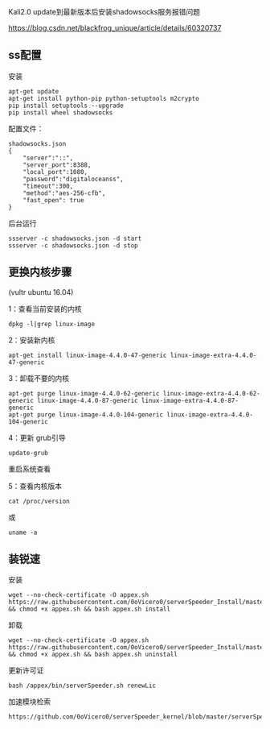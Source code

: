 Kali2.0 update到最新版本后安装shadowsocks服务报错问题

https://blog.csdn.net/blackfrog_unique/article/details/60320737

## ss配置
安装
```
apt-get update
apt-get install python-pip python-setuptools m2crypto
pip install setuptools --upgrade
pip install wheel shadowsocks
```
配置文件： 
```
shadowsocks.json
{
    "server":"::",
    "server_port":8388,
    "local_port":1080,
    "password":"digitaloceanss",
    "timeout":300,
    "method":"aes-256-cfb",
    "fast_open": true
}
```
后台运行
```
ssserver -c shadowsocks.json -d start
ssserver -c shadowsocks.json -d stop
```

## 更换内核步骤
(vultr ubuntu 16.04)

1：查看当前安装的内核
```
dpkg -l|grep linux-image
```

2：安装新内核
```
apt-get install linux-image-4.4.0-47-generic linux-image-extra-4.4.0-47-generic
```

3：卸载不要的内核
```
apt-get purge linux-image-4.4.0-62-generic linux-image-extra-4.4.0-62-generic linux-image-4.4.0-87-generic linux-image-extra-4.4.0-87-generic
apt-get purge linux-image-4.4.0-104-generic linux-image-extra-4.4.0-104-generic
```

4：更新 grub引导
```
update-grub
```

重启系统查看

5：查看内核版本
```
cat /proc/version
```
或
```
uname -a
```

## 装锐速

安装
```
wget --no-check-certificate -O appex.sh https://raw.githubusercontent.com/0oVicero0/serverSpeeder_Install/master/appex.sh && chmod +x appex.sh && bash appex.sh install
```
卸载
```
wget --no-check-certificate -O appex.sh https://raw.githubusercontent.com/0oVicero0/serverSpeeder_Install/master/appex.sh && chmod +x appex.sh && bash appex.sh uninstall
```
更新许可证
```
bash /appex/bin/serverSpeeder.sh renewLic
```
加速模块检索
```
https://github.com/0oVicero0/serverSpeeder_kernel/blob/master/serverSpeeder.txt
```
